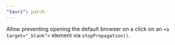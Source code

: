```yaml
---
"tauri": patch
---
```


Allow preventing opening the default browser on a click on an `<a target="_blank">` element via `stopPropagation()`.
